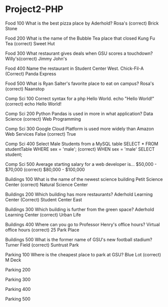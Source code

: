 # Project2-PHP

Food 100
What is the best pizza place by Aderhold?
Rosa's (correct)
Brick Stone

Food 200
What is the name of the Bubble Tea place that closed
Kung Fu Tea (correct)
Sweet Hut

Food 300
What restaurant gives deals when GSU scores a touchdown?
Willy's(correct)
Jimmy John's

Food 400
Name the restaurant in Student Center West.
Chick-Fil-A (Correct)
Panda Express

Food 500
What is Ryan Salter's favorite place to eat on campus?
Rosa's (correct)
Naanstop

Comp Sci 100
Correct syntax for a php Hello World.
echo "Hello World!" (correct)
echo Hello World!

Comp Sci 200
Python Pandas is used in more in what application?
Data Science (correct)
Web Programming

Comp Sci 300
Google Cloud Platform is used more widely than Amazon Web Services
False (correct)
True

Comp Sci 400
Select Male Students from a MySQL table
SELECT * FROM studentTable WHERE sex = 'male'; (correct)
WHEN sex = 'male' SELECT student;

Comp Sci 500
Average starting salary for a web developer is...
$50,000 - $70,000 (correct)
$80,000 - $100,000

Buildings 100
What is the name of the newest science building
Petit Science Center (correct)
Natural Science Center

Buildings 200
Which building has more restaurants?
Aderhold Learning Center (Correct)
Student Center East

Buildings 300
Which building is further from the green space?
Aderhold Learning Center (correct)
Urban Life

Buildings 400
Where can you go to Professor Henry's office hours?
Virtual office hours (correct)
25 Park Place

Buildings 500
What is the former name of GSU's new football stadium?
Turner Field (correct)
Suntrust Park

Parking 100
Where is the cheapest place to park at GSU?
Blue Lot (correct)
M Deck

Parking 200


Parking 300


Parking 400


Parking 500

